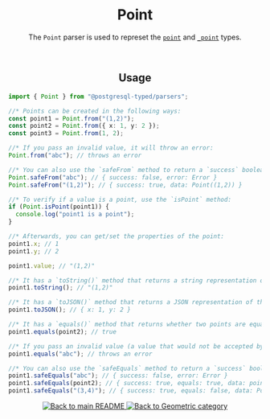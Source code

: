 <h1 align="center">
	Point
</h1>
<p align="center">
  The <code>Point</code> parser is used to represet the <a href="https://www.postgresql.org/docs/current/datatype-geometric.html#id-1.5.7.16.5"><code>point</code></a> and <a href="https://www.postgresql.org/docs/current/datatype-geometric.html#id-1.5.7.16.5"><code>_point</code></a> types.
</p>
<br/>

<!-- Usage -->
<h2 align="center">
	Usage
</h2>

```ts
import { Point } from "@postgresql-typed/parsers";

//* Points can be created in the following ways:
const point1 = Point.from("(1,2)");
const point2 = Point.from({ x: 1, y: 2 });
const point3 = Point.from(1, 2);

//* If you pass an invalid value, it will throw an error:
Point.from("abc"); // throws an error

//* You can also use the `safeFrom` method to return a `success` boolean instead of throwing an error:
Point.safeFrom("abc"); // { success: false, error: Error }
Point.safeFrom("(1,2)"); // { success: true, data: Point((1,2)) }

//* To verify if a value is a point, use the `isPoint` method:
if (Point.isPoint(point1)) {
  console.log("point1 is a point");
}

//* Afterwards, you can get/set the properties of the point:
point1.x; // 1
point1.y; // 2

point1.value; // "(1,2)"

//* It has a `toString()` method that returns a string representation of the point:
point1.toString(); // "(1,2)"

//* It has a `toJSON()` method that returns a JSON representation of the point:
point1.toJSON(); // { x: 1, y: 2 }

//* It has a `equals()` method that returns whether two points are equal:
point1.equals(point2); // true

//* If you pass an invalid value (a value that would not be accepted by the `from` method), it will throw an error:
point1.equals("abc"); // throws an error

//* You can also use the `safeEquals` method to return a `success` boolean instead of throwing an error:
point1.safeEquals("abc"); // { success: false, error: Error }
point1.safeEquals(point2); // { success: true, equals: true, data: point2 }
point1.safeEquals("(3,4)"); // { success: true, equals: false, data: Point((3,4)) }
```

<p align="center">
  <!-- Back to main README button -->
  <a href="../../README.md">
    <img src="https://img.shields.io/badge/-Back%20to%20main%20README-blue" alt="Back to main README" />
  </a>
  <!-- Back to category button -->
  <a href="./Geometric.md">
    <img src="https://img.shields.io/badge/-Back%20to%20Geometric%20category-blue" alt="Back to Geometric category" />
  </a>
</p>